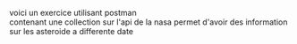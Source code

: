 voici un exercice utilisant postman  
contenant une collection sur l'api de la nasa
permet d'avoir des information sur les asteroide a differente date 
